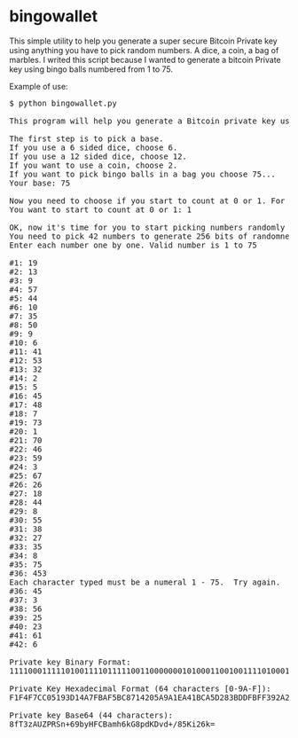 bingowallet
===========

This simple utility to help you generate a super secure Bitcoin Private key using anything you have to pick random numbers. A dice, a coin, a bag of marbles. I writed this script because I wanted to generate a bitcoin Private key using bingo balls numbered from 1 to 75.

Example of use:
<pre>
$ python bingowallet.py 

This program will help you generate a Bitcoin private key using a simple random number generator like a dice, a coin or a bag of bingo balls!

The first step is to pick a base.
If you use a 6 sided dice, choose 6.
If you use a 12 sided dice, choose 12.
If you want to use a coin, choose 2.
If you want to pick bingo balls in a bag you choose 75...
Your base: 75

Now you need to choose if you start to count at 0 or 1. For example, if you use a dice numbered from 1 to 6, choose 1.
You want to start to count at 0 or 1: 1

OK, now it's time for you to start picking numbers randomly
You need to pick 42 numbers to generate 256 bits of randomness
Enter each number one by one. Valid number is 1 to 75

#1: 19
#2: 13
#3: 9
#4: 57
#5: 44
#6: 10
#7: 35
#8: 50
#9: 9
#10: 6
#11: 41
#12: 53
#13: 32
#14: 2
#15: 5
#16: 45
#17: 48
#18: 7
#19: 73
#20: 1
#21: 70
#22: 46
#23: 59
#24: 3
#25: 67
#26: 26
#27: 18
#28: 44
#29: 8
#30: 55
#31: 38
#32: 27
#33: 35
#34: 8
#35: 75
#36: 453
Each character typed must be a numeral 1 - 75.  Try again.
#36: 45
#37: 3
#38: 56
#39: 25
#40: 23
#41: 61
#42: 6

Private key Binary Format:
1111000111110100111101111100110000000101000110010011110100010100101001111111101110101111010110111100100001110001010000100000010110101001101000011110101001000001101111001010010111010010100000111011110111011111101111111111001110010010101000101101101110101001

Private Key Hexadecimal Format (64 characters [0-9A-F]):
F1F4F7CC05193D14A7FBAF5BC8714205A9A1EA41BCA5D283BDDFBFF392A2DBA9

Private key Base64 (44 characters):
8fT3zAUZPRSn+69byHFCBamh6kG8pdKDvd+/85Ki26k=
</pre>

